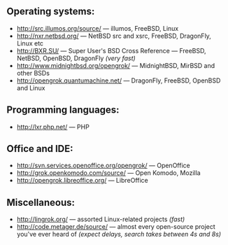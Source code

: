 ## Operating systems:
* http://src.illumos.org/source/ &mdash; illumos, FreeBSD, Linux
* http://nxr.netbsd.org/ &mdash; NetBSD src and xsrc, FreeBSD, DragonFly, Linux etc
* http://BXR.SU/ &mdash; Super User's BSD Cross Reference &mdash; FreeBSD, NetBSD, OpenBSD, DragonFly _(very fast)_
* http://www.midnightbsd.org/opengrok/ &mdash; MidnightBSD, MirBSD and other BSDs
* http://opengrok.quantumachine.net/ &mdash; DragonFly, FreeBSD, OpenBSD and Linux

## Programming languages:
* http://lxr.php.net/ &mdash; PHP

## Office and IDE:
* http://svn.services.openoffice.org/opengrok/ &mdash; OpenOffice
* http://grok.openkomodo.com/source/ &mdash; Open Komodo, Mozilla
* http://opengrok.libreoffice.org/ &mdash; LibreOffice

## Miscellaneous:
* http://lingrok.org/ &mdash; assorted Linux-related projects _(fast)_
* http://code.metager.de/source/ &mdash; almost every open-source project you've ever heard of _(expect delays, search takes between 4s and 8s)_